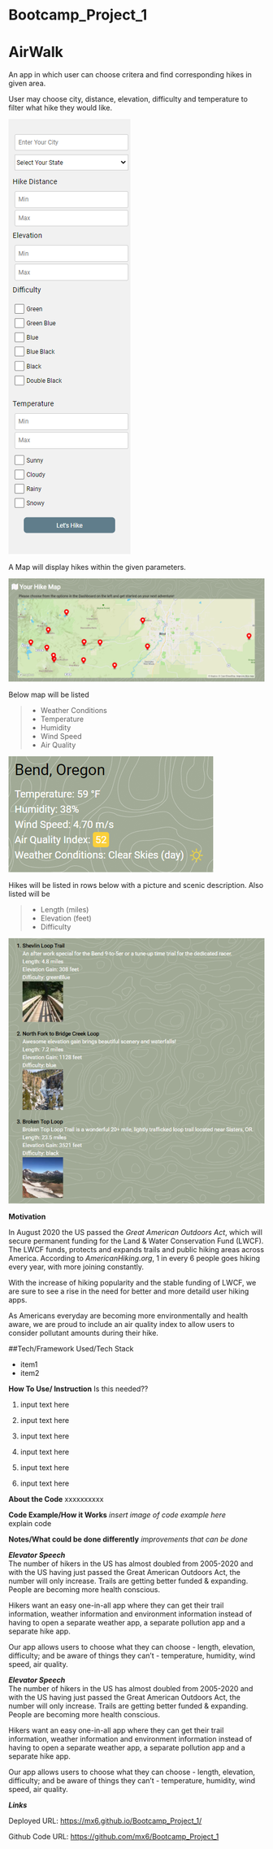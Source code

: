 # Bootcamp_Project_1

# AirWalk

An app in which user can choose critera and find corresponding hikes in given area.

User may choose city, distance, elevation, difficulty and temperature to filter what hike they would like.

![Option Selection](./assets/images/optionSelection.PNG)

A Map will display hikes within the given parameters.

![Map](./assets/images/map.PNG)

Below map will be listed

> - Weather Conditions
> - Temperature
> - Humidity
> - Wind Speed
> - Air Quality

![Forecast](./assets/images/dayList.PNG)

Hikes will be listed in rows below with a picture and scenic description. Also listed will be

> - Length (miles)
> - Elevation (feet)
> - Difficulty

![Hike List](./assets/images/hikeList.PNG)

**Motivation**

In August 2020 the US passed the _Great American Outdoors Act_, which will secure permanent funding for the Land & Water Conservation Fund (LWCF). The LWCF funds, protects and expands trails and public hiking areas across America. According to _AmericanHiking.org_, 1 in every 6 people goes hiking every year, with more joining constantly.

With the increase of hiking popularity and the stable funding of LWCF, we are sure to see a rise in the need for better and more detaild user hiking apps.

As Americans everyday are becoming more environmentally and health aware, we are proud to include an air quality index to allow users to consider pollutant amounts during their hike.

##Tech/Framework Used/Tech Stack

- item1
- item2

**How To Use/ Instruction**
Is this needed??

1. input text here
2. input text here
3. input text here

4. input text here
5. input text here
6. input text here

**About the Code**
xxxxxxxxxx

**Code Example/How it Works**
_insert image of code example here_  
explain code

**Notes/What could be done differently**
_improvements that can be done_

**_Elevator Speech_**  
The number of hikers in the US has almost doubled from 2005-2020 and with the US having just passed the Great American Outdoors Act, the number will only increase. Trails are getting better funded & expanding. People are becoming more health conscious.

Hikers want an easy one-in-all app where they can get their trail information, weather information and environment information instead of having to open a separate weather app, a separate pollution app and a separate hike app.

Our app allows users to choose what they can choose - length, elevation, difficulty; and be aware of things they can’t - temperature, humidity, wind speed, air quality.

**_Elevator Speech_**  
The number of hikers in the US has almost doubled from 2005-2020 and with the US having just passed the Great American Outdoors Act, the number will only increase. Trails are getting better funded & expanding. People are becoming more health conscious.

Hikers want an easy one-in-all app where they can get their trail information, weather information and environment information instead of having to open a separate weather app, a separate pollution app and a separate hike app.

Our app allows users to choose what they can choose - length, elevation, difficulty; and be aware of things they can’t - temperature, humidity, wind speed, air quality.

**_Links_**

Deployed URL: https://mx6.github.io/Bootcamp_Project_1/

Github Code URL: https://github.com/mx6/Bootcamp_Project_1 
